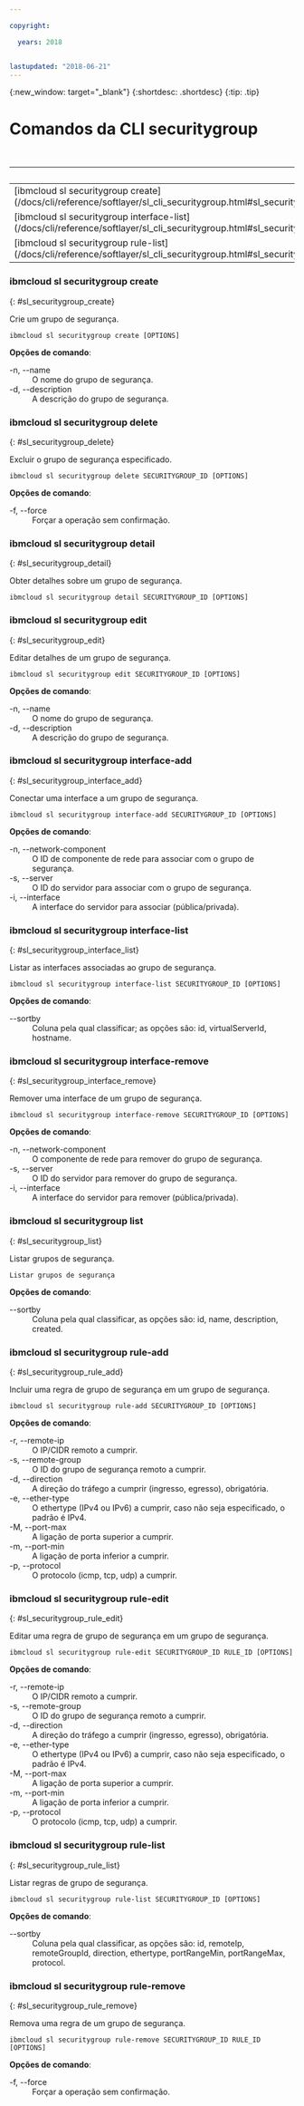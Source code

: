 ```yaml
---

copyright:

  years: 2018


lastupdated: "2018-06-21"
---
```


{:new_window: target="_blank"}
{:shortdesc: .shortdesc}
{:tip: .tip}

# Comandos da CLI securitygroup

<table summary="Comandos gerais de infraestrutura {{site.data.keyword.BluSoftlayer_notm}} em ordem alfabética que possuem links que levam você para mais informações sobre o comando">
<caption>Tabela 1. Comandos securitygroup de infraestrutura do {{site.data.keyword.BluSoftlayer_notm}} Comandos de
infraestrutura securitygroup</caption>
 <thead>
 <th colspan="5">Comandos securitygroup de infraestrutura do {{site.data.keyword.BluSoftlayer_notm}}</th>
 </thead>
 <tbody>
 <tr>
  <td>[ibmcloud sl securitygroup create](/docs/cli/reference/softlayer/sl_cli_securitygroup.html#sl_securitygroup_create)</td>
  <td>[ibmcloud sl securitygroup delete](/docs/cli/reference/softlayer/sl_cli_securitygroup.html#sl_securitygroup_delete)</td>
  <td>[ibmcloud sl securitygroup detail](/docs/cli/reference/softlayer/sl_cli_securitygroup.html#sl_securitygroup_detail)</td>
  <td>[ibmcloud sl securitygroup edit](/docs/cli/reference/softlayer/sl_cli_securitygroup.html#sl_securitygroup_edit)</td>   
  <td>[ibmcloud sl securitygroup interface-add](/docs/cli/reference/softlayer/sl_cli_securitygroup.html#sl_securitygroup_interface_add)</td>
 </tr>
 <tr>
  <td>[ibmcloud sl securitygroup interface-list](/docs/cli/reference/softlayer/sl_cli_securitygroup.html#sl_securitygroup_interace_list)</td>
  <td>[ibmcloud sl securitygroup interface-remove](/docs/cli/reference/softlayer/sl_cli_securitygroup.html#sl_securitygroup_interface_remove)</td>
  <td>[ibmcloud sl securitygroup list](/docs/cli/reference/softlayer/sl_cli_securitygroup.html#sl_securitygroup_list)</td>
  <td>[ibmcloud sl securitygroup rule-add](/docs/cli/reference/softlayer/sl_cli_securitygroup.html#sl_securitygroup_rule_add)</td>
  <td>[ibmcloud sl securitygroup rule-edit](/docs/cli/reference/softlayer/sl_cli_securitygroup.html#sl_securitygroup_rule_edit)</td>
 </tr>
 <tr>
  <td>[ibmcloud sl securitygroup rule-list](/docs/cli/reference/softlayer/sl_cli_securitygroup.html#sl_securitygroup_rule_list)</td>
  <td>[ibmcloud sl securitygroup rule-remove](/docs/cli/reference/softlayer/sl_cli_securitygroup.html#sl_securitygroup_rule_remove)</td>
 </tr>
   </tbody>
 </table>
 
 ### ibmcloud sl securitygroup create
{: #sl_securitygroup_create}

Crie um grupo de segurança.
```
ibmcloud sl securitygroup create [OPTIONS]
```

<strong>Opções de comando</strong>:
<dl>
<dt>-n, --name</dt>
<dd>O nome do grupo de segurança.</dd>
<dt>-d, --description</dt>
<dd>A descrição do grupo de segurança.</dd>
</dl>

### ibmcloud sl securitygroup delete
{: #sl_securitygroup_delete}

Excluir o grupo de segurança especificado.
```
ibmcloud sl securitygroup delete SECURITYGROUP_ID [OPTIONS]
```

<strong>Opções de comando</strong>:
<dl>
<dt>-f, --force</dt>
<dd>Forçar a operação sem confirmação.</dd>
</dl>

### ibmcloud sl securitygroup detail
{: #sl_securitygroup_detail}

Obter detalhes sobre um grupo de segurança.
```
ibmcloud sl securitygroup detail SECURITYGROUP_ID [OPTIONS]
```

### ibmcloud sl securitygroup edit
{: #sl_securitygroup_edit}

Editar detalhes de um grupo de segurança.
```
ibmcloud sl securitygroup edit SECURITYGROUP_ID [OPTIONS]
```

<strong>Opções de comando</strong>:
<dl>
<dt>-n, --name</dt>
<dd>O nome do grupo de segurança.</dd>
<dt>-d, --description</dt>
<dd>A descrição do grupo de segurança.</dd>
</dl>

### ibmcloud sl securitygroup interface-add
{: #sl_securitygroup_interface_add}

Conectar uma interface a um grupo de segurança.
```
ibmcloud sl securitygroup interface-add SECURITYGROUP_ID [OPTIONS]
```

<strong>Opções de comando</strong>:
<dl>
<dt>-n, --network-component</dt>
<dd>O ID de componente de rede para associar com o grupo de segurança.</dd>
<dt>-s, --server</dt>
<dd>O ID do servidor para associar com o grupo de segurança.</dd>
<dt>-i, --interface</dt>
<dd>A interface do servidor para associar (pública/privada).</dd>
</dl>

### ibmcloud sl securitygroup interface-list
{: #sl_securitygroup_interface_list}

Listar as interfaces associadas ao grupo de segurança.
```
ibmcloud sl securitygroup interface-list SECURITYGROUP_ID [OPTIONS]
```

<strong>Opções de comando</strong>:
<dl>
<dt>--sortby</dt>
<dd>Coluna pela qual classificar; as opções são: id, virtualServerId, hostname.</dd>
</dl>

### ibmcloud sl securitygroup interface-remove
{: #sl_securitygroup_interface_remove}

Remover uma interface de um grupo de segurança.
```
ibmcloud sl securitygroup interface-remove SECURITYGROUP_ID [OPTIONS]
```

<strong>Opções de comando</strong>:
<dl>
<dt>-n, --network-component</dt>
<dd>O componente de rede para remover do grupo de segurança.</dd>
<dt>-s, --server</dt>
<dd>O ID do servidor para remover do grupo de segurança.</dd>
<dt>-i, --interface</dt>
<dd>A interface do servidor para remover (pública/privada).</dd>
</dl>

### ibmcloud sl securitygroup list
{: #sl_securitygroup_list}

Listar grupos de segurança.
```
Listar grupos de segurança
```

<strong>Opções de comando</strong>:
<dl>
<dt>--sortby</dt>
<dd>Coluna pela qual classificar, as opções são: id, name, description, created.</dd>
</dl>

### ibmcloud sl securitygroup rule-add
{: #sl_securitygroup_rule_add}

Incluir uma regra de grupo de segurança em um grupo de segurança.
```
ibmcloud sl securitygroup rule-add SECURITYGROUP_ID [OPTIONS]
```

<strong>Opções de comando</strong>:
<dl>
<dt>-r, --remote-ip</dt>
<dd>O IP/CIDR remoto a cumprir.</dd>
<dt>-s, --remote-group</dt>
<dd>O ID do grupo de segurança remoto a cumprir.</dd>
<dt>-d, --direction</dt>
<dd>A direção do tráfego a cumprir (ingresso, egresso), obrigatória.</dd>
<dt>-e, --ether-type</dt>
<dd>O ethertype (IPv4 ou IPv6) a cumprir, caso não seja especificado, o padrão é IPv4.</dd>
<dt>-M, --port-max</dt>
<dd>A ligação de porta superior a cumprir.</dd>
<dt>-m, --port-min</dt>
<dd>A ligação de porta inferior a cumprir.</dd>
<dt>-p, --protocol</dt>
<dd>O protocolo (icmp, tcp, udp) a cumprir.</dd>
</dl>

### ibmcloud sl securitygroup rule-edit
{: #sl_securitygroup_rule_edit}

Editar uma regra de grupo de segurança em um grupo de segurança.
```
ibmcloud sl securitygroup rule-edit SECURITYGROUP_ID RULE_ID [OPTIONS]
```

<strong>Opções de comando</strong>:
<dl>
<dt>-r, --remote-ip</dt>
<dd>O IP/CIDR remoto a cumprir.</dd>
<dt>-s, --remote-group</dt>
<dd>O ID do grupo de segurança remoto a cumprir.</dd>
<dt>-d, --direction</dt>
<dd>A direção do tráfego a cumprir (ingresso, egresso), obrigatória.</dd>
<dt>-e, --ether-type</dt>
<dd>O ethertype (IPv4 ou IPv6) a cumprir, caso não seja especificado, o padrão é IPv4.</dd>
<dt>-M, --port-max</dt>
<dd>A ligação de porta superior a cumprir.</dd>
<dt>-m, --port-min</dt>
<dd>A ligação de porta inferior a cumprir.</dd>
<dt>-p, --protocol</dt>
<dd>O protocolo (icmp, tcp, udp) a cumprir.</dd>
</dl>

### ibmcloud sl securitygroup rule-list
{: #sl_securitygroup_rule_list}

Listar regras de grupo de segurança.
```
ibmcloud sl securitygroup rule-list SECURITYGROUP_ID [OPTIONS]
```

<strong>Opções de comando</strong>:
<dl>
<dt>--sortby</dt>
<dd>Coluna pela qual classificar, as opções são: id, remoteIp, remoteGroupId, direction, ethertype, portRangeMin, portRangeMax,
protocol.</dd>
</dl>

### ibmcloud sl securitygroup rule-remove
{: #sl_securitygroup_rule_remove}

Remova uma regra de um grupo de segurança.
```
ibmcloud sl securitygroup rule-remove SECURITYGROUP_ID RULE_ID [OPTIONS]
```

<strong>Opções de comando</strong>:
<dl>
<dt>-f, --force</dt>
<dd>Forçar a operação sem confirmação.</dd>
</dl>
